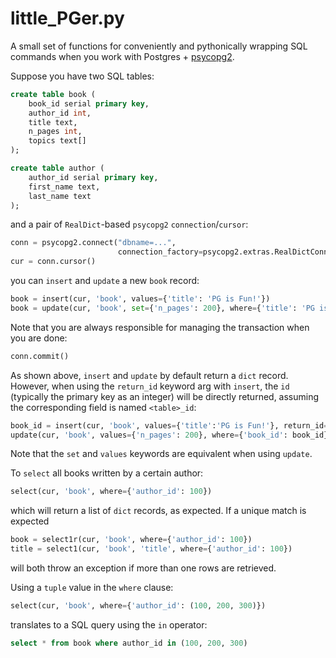 little_PGer.py
==============

A small set of functions for conveniently and pythonically wrapping
SQL commands when you work with Postgres +
[psycopg2](http://www.initd.org/psycopg/).

Suppose you have two SQL tables:

```sql
create table book (
    book_id serial primary key,
    author_id int,
    title text,
    n_pages int,
    topics text[]
);

create table author (
    author_id serial primary key,
    first_name text,
    last_name text
);
```

and a pair of `RealDict`-based `psycopg2` `connection`/`cursor`:

```python
conn = psycopg2.connect("dbname=...",
                        connection_factory=psycopg2.extras.RealDictConnection)
cur = conn.cursor()
```

you can `insert` and `update` a new `book` record:

```python
book = insert(cur, 'book', values={'title': 'PG is Fun!'})
book = update(cur, 'book', set={'n_pages': 200}, where={'title': 'PG is Fun!'})
```

Note that you are always responsible for managing the transaction when you are done:

```python
conn.commit()
```

As shown above, `insert` and `update` by default return a `dict`
record. However, when using the `return_id` keyword arg with `insert`,
the `id` (typically the primary key as an integer) will be directly
returned, assuming the corresponding field is named `<table>_id`:

```python
book_id = insert(cur, 'book', values={'title':'PG is Fun!'}, return_id=True)
update(cur, 'book', values={'n_pages': 200}, where={'book_id': book_id})
```

Note that the `set` and `values` keywords are equivalent when using `update`.

To `select` all books written by a certain author:

```python
select(cur, 'book', where={'author_id': 100})
```

which will return a list of `dict` records, as expected. If a unique match
is expected

```python
book = select1r(cur, 'book', where={'author_id': 100})
title = select1(cur, 'book', 'title', where={'author_id': 100})
```

will both throw an exception if more than one rows are retrieved.

Using a `tuple` value in the `where` clause:

```python
select(cur, 'book', where={'author_id': (100, 200, 300)})
```

translates to a SQL query using the `in` operator:

```sql
select * from book where author_id in (100, 200, 300)
```



